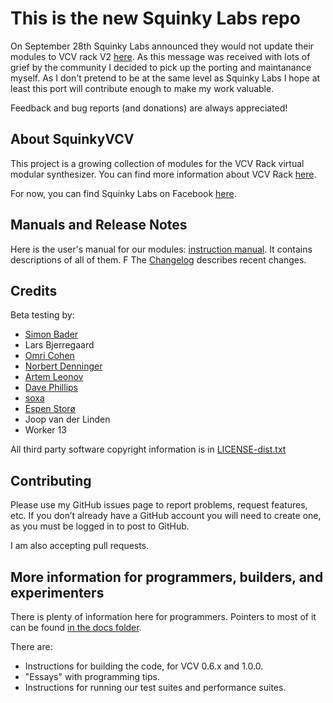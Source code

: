 # This is the new Squinky Labs repo

On September 28th Squinky Labs announced they would not update their modules to VCV rack V2 [here](https://community.vcvrack.com/t/closing-the-squinky-lab/14194/33). As this message was received with lots of grief by the community I decided to pick up the porting and maintanance myself. As I don't pretend to be at the same level as Squinky Labs I hope at least this port will contribute enough to make my work valuable.

Feedback and bug reports (and donations) are always appreciated!

## About SquinkyVCV

This project is a growing collection of modules for the VCV Rack virtual modular synthesizer. You can find more information about VCV Rack [here](https://vcvrack.com/).

For now, you can find Squinky Labs on Facebook [here](https://www.facebook.com/SquinkyLabs).

## Manuals and Release Notes

Here is the user's manual for our modules: [instruction manual](./docs/booty-shifter.md). It contains descriptions of all of them.
F
The [Changelog](./CHANGELOG.md) describes recent changes.

## Credits

Beta testing by:

* [Simon Bader](https://www.instagram.com/circadiansound)
* Lars Bjerregaard
* [Omri Cohen](https://www.youtube.com/channel/UCuWKHSHTHMV_nVSeNH4gYAg)
* [Norbert Denninger](https://www.youtube.com/c/Wavesunlimited)
* [Artem Leonov](https://www.youtube.com/vcvrackideas)
* [Dave Phillips](https://www.youtube.com/channel/UC4Kw67XwyKACygelcd-D2-g)
* [soxa](https://soxsa.bandcamp.com)
* [Espen Storø](https://www.youtube.com/user/espenstoro)
* Joop van der Linden
* Worker 13

All third party software copyright information is in [LICENSE-dist.txt](./LICENSE-dist.txt)

## Contributing

Please use my GitHub issues page to report problems, request features, etc. If you don’t already have a GitHub account you will need to create one, as you must be logged in to post to GitHub.

I am also accepting pull requests.

## More information for programmers, builders, and experimenters

There is plenty of information here for programmers. Pointers to most of it can be found [in the docs folder](./docs/README.md).

There are:

* Instructions for building the code, for VCV 0.6.x and 1.0.0.
* "Essays" with programming tips.
* Instructions for running our test suites and performance suites.
